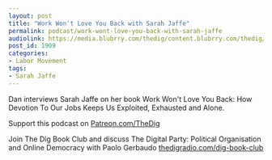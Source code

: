 ```yaml
---
layout: post
title: "Work Won't Love You Back with Sarah Jaffe"
permalink: podcast/work-wont-love-you-back-with-sarah-jaffe
audiolink: https://media.blubrry.com/thedig/content.blubrry.com/thedig/The_Dig-EP_294-Jaffe.mp3
post_id: 1909
categories: 
- Labor Movement
tags: 
- Sarah Jaffe
---
```


Dan interviews Sarah Jaffe on her book 
Work Won't Love You Back: How Devotion To Our Jobs Keeps Us Exploited, Exhausted and Alone.

Support this podcast on 
[Patreon.com/TheDig](https://Patreon.com/TheDig)

Join The Dig Book Club and discuss The Digital Party: Political Organisation and Online Democracy with Paolo Gerbaudo 
[thedigradio.com/dig-book-club](https://thedigradio.com/dig-book-club)